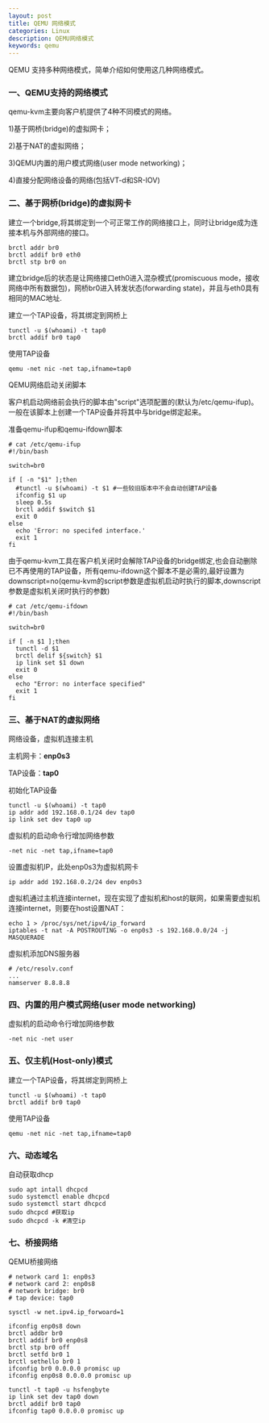 ```yaml
---
layout: post
title: QEMU 网络模式
categories: Linux
description: QEMU网络模式
keywords: qemu
---
```


QEMU 支持多种网络模式，简单介绍如何使用这几种网络模式。

### 一、QEMU支持的网络模式

qemu-kvm主要向客户机提供了4种不同模式的网络。

1)基于网桥(bridge)的虚拟网卡；

2)基于NAT的虚拟网络；

3)QEMU内置的用户模式网络(user mode networking)；

4)直接分配网络设备的网络(包括VT-d和SR-IOV)

### 二、基于网桥(bridge)的虚拟网卡

建立一个bridge,将其绑定到一个可正常工作的网络接口上，同时让bridge成为连接本机与外部网络的接口。

```shell
brctl addr br0
brctl addif br0 eth0
brctl stp br0 on
```

建立bridge后的状态是让网络接口eth0进入混杂模式(promiscuous mode，接收网络中所有数据包)，网桥br0进入转发状态(forwarding state)，并且与eth0具有相同的MAC地址.

建立一个TAP设备，将其绑定到网桥上

```shell
tunctl -u $(whoami) -t tap0
brctl addif br0 tap0
```

使用TAP设备

```shell
qemu -net nic -net tap,ifname=tap0
```

QEMU网络启动关闭脚本

客户机启动网络前会执行的脚本由"script"选项配置的(默认为/etc/qemu-ifup)。一般在该脚本上创建一个TAP设备并将其中与bridge绑定起来。

准备qemu-ifup和qemu-ifdown脚本

```shell
# cat /etc/qemu-ifup
#!/bin/bash

switch=br0

if [ -n "$1" ];then
  #tunctl -u $(whoami) -t $1 #一些较旧版本中不会自动创建TAP设备
  ifconfig $1 up
  sleep 0.5s
  brctl addif $switch $1
  exit 0
else
  echo 'Error: no specifed interface.'
  exit 1
fi
```

由于qemu-kvm工具在客户机关闭时会解除TAP设备的bridge绑定,也会自动删除已不再使用的TAP设备，所有qemu-ifdown这个脚本不是必需的,最好设置为downscript=no(qemu-kvm的script参数是虚拟机启动时执行的脚本,downscript参数是虚拟机关闭时执行的参数)

```shell
# cat /etc/qemu-ifdown 
#!/bin/bash

switch=br0

if [ -n $1 ];then
  tunctl -d $1
  brctl delif ${switch} $1
  ip link set $1 down
  exit 0
else
  echo "Error: no interface specified"
  exit 1
fi
```

### 三、基于NAT的虚拟网络

网络设备，虚拟机连接主机

主机网卡：**enp0s3**

TAP设备：**tap0**

初始化TAP设备

```shell
tunctl -u $(whoami) -t tap0
ip addr add 192.168.0.1/24 dev tap0
ip link set dev tap0 up
```

虚拟机的启动命令行增加网络参数

```shell
-net nic -net tap,ifname=tap0
```

设置虚拟机IP，此处enp0s3为虚拟机网卡

```shell
ip addr add 192.168.0.2/24 dev enp0s3
```

虚拟机通过主机连接internet，现在实现了虚拟机和host的联网，如果需要虚拟机连接internet，则要在host设置NAT：

```shell
echo 1 > /proc/sys/net/ipv4/ip_forward
iptables -t nat -A POSTROUTING -o enp0s3 -s 192.168.0.0/24 -j MASQUERADE
```

虚拟机添加DNS服务器

```shell
# /etc/resolv.conf
...
namserver 8.8.8.8
```


### 四、内置的用户模式网络(user mode networking)

虚拟机的启动命令行增加网络参数

```shell
-net nic -net user
```

### 五、仅主机(Host-only)模式

建立一个TAP设备，将其绑定到网桥上

```shell
tunctl -u $(whoami) -t tap0
brctl addif br0 tap0
```

使用TAP设备

```shell
qemu -net nic -net tap,ifname=tap0
```

### 六、动态域名

自动获取dhcp

```shell
sudo apt intall dhcpcd
sudo systemctl enable dhcpcd
sudo systemctl start dhcpcd
sudo dhcpcd #获取ip
sudo dhcpcd -k #清空ip
```

### 七、桥接网络

QEMU桥接网络

```shell
# network card 1: enp0s3
# network card 2: enp0s8
# network bridge: br0
# tap device: tap0

sysctl -w net.ipv4.ip_forwoard=1

ifconfig enp0s8 down
brctl addbr br0
brctl addif br0 enp0s8
brctl stp br0 off
brctl setfd br0 1
brctl sethello br0 1
ifconfig br0 0.0.0.0 promisc up
ifconfig enp0s8 0.0.0.0 promisc up

tunctl -t tap0 -u hsfengbyte
ip link set dev tap0 down
brctl addif br0 tap0
ifconfig tap0 0.0.0.0 promisc up
```

